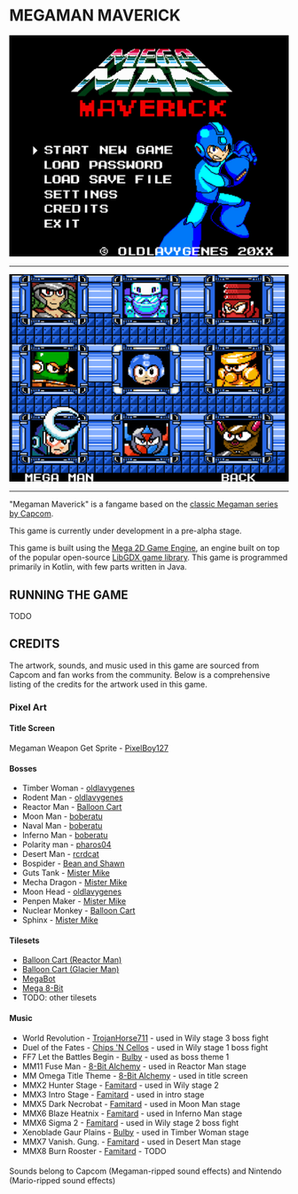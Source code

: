 # MEGAMAN MAVERICK

<img src="img/MainScreen.png" width="600px"/>
<hr/>
<img src="img/BossSelectScreen.png" width="600px"/>
<hr/>

"Megaman Maverick" is a fangame based on the [classic Megaman series by Capcom](https://megaman.fandom.com/wiki/Mega_Man_(original_series)).

This game is currently under development in a pre-alpha stage.

This game is built using the [Mega 2D Game Engine](https://github.com/JohnLavender474/Mega-2D-Game-Engine), an engine built
on top of the popular open-source [LibGDX game library](https://libgdx.com/). This game is programmed primarily in Kotlin,
with few parts written in Java.

## RUNNING THE GAME

TODO

## CREDITS

The artwork, sounds, and music used in this game are sourced from Capcom and fan works from the community. Below is a 
comprehensive listing of the credits for the artwork used in this game.

### Pixel Art

#### Title Screen

Megaman Weapon Get Sprite - [PixelBoy127](https://www.spriters-resource.com/custom_edited/megamancustoms/sheet/166239/)

#### Bosses

- Timber Woman - [oldlavygenes](https://www.deviantart.com/oldlavygenes474/art/TimberWoman-Megaman-Maverick-1087794591)
- Rodent Man - [oldlavygenes](https://www.deviantart.com/oldlavygenes474/art/Rodent-Man-Megaman-Maverick-1087797101)
- Reactor Man - [Balloon Cart](https://balloon-cart.itch.io/reactor-man-asset-pack)
- Moon Man - [boberatu](https://www.deviantart.com/boberatu/art/MPN-006-Moon-Man-625679636)
- Naval Man - [boberatu](https://www.deviantart.com/boberatu/art/naval-man-sprites-256984034)
- Inferno Man - [boberatu](https://www.deviantart.com/boberatu/art/MPN-000-Volcano-Man-313694441)
- Polarity man - [pharos04](https://www.deviantart.com/pharos04/art/Polarity-Man-ORN-010-570273324)
- Desert Man - [rcrdcat](https://www.deviantart.com/rcrdcat/art/Desert-Man-Spritesheet-Mugshot-332165249)
- Bospider - [Bean and Shawn](https://www.spriters-resource.com/game_boy_gbc/mmxtreme/sheet/480/?source=genre)
- Guts Tank - [Mister Mike](https://www.spriters-resource.com/nes/mm2/sheet/2317/)
- Mecha Dragon - [Mister Mike](https://www.spriters-resource.com/nes/mm2/sheet/2317/)
- Moon Head - [oldlavygenes](https://www.deviantart.com/oldlavygenes474/art/MoonHead-Miniboss-Megaman-Maverick-1090151707)
- Penpen Maker - [Mister Mike](https://www.spriters-resource.com/nes/mm3/sheet/77911/)
- Nuclear Monkey - [Balloon Cart](https://balloon-cart.itch.io/reactor-man-asset-pack)
- Sphinx - [Mister Mike](https://www.spriters-resource.com/custom_edited/megamancustoms/sheet/108177/)

#### Tilesets

- [Balloon Cart (Reactor Man)](https://balloon-cart.itch.io/reactor-man-asset-pack)
- [Balloon Cart (Glacier Man)](https://balloon-cart.itch.io/glacier-man-asset-pack)
- [MegaBot](https://ansimuz.itch.io/mega-bot)
- [Mega 8-Bit](https://assetstore.unity.com/packages/2d/environments/mega-8-bit-pixel-pack-60158?srsltid=AfmBOordeWICo0KR-N3MKcw6iqd2TehrlFgQn6Hijzmk09-2eoq2Gid0)
- TODO: other tilesets

#### Music

- World Revolution - [TrojanHorse711](https://youtu.be/UbA4ahXMGos) - used in Wily stage 3 boss fight
- Duel of the Fates - [Chips 'N Cellos](https://youtu.be/acIkuMy5684) - used in Wily stage 1 boss fight 
- FF7 Let the Battles Begin - [Bulby](https://www.youtube.com/watch?v=04_jviOqc3Y&t=16s&ab_channel=Bulby) - used as boss theme 1
- MM11 Fuse Man - [8-Bit Alchemy](https://youtu.be/435U3tSeKbg) - used in Reactor Man stage 
- MM Omega Title Theme - [8-Bit Alchemy](https://www.youtube.com/watch?v=ygMXSgow2FY) - used in title screen
- MMX2 Hunter Stage - [Famitard](https://www.youtube.com/watch?v=R0YZoNYZVhE&ab_channel=FamiTard) - used in Wily stage 2  
- MMX3 Intro Stage - [Famitard](https://www.youtube.com/watch?v=jEPimSadiRE&ab_channel=FamiTard) - used in intro stage
- MMX5 Dark Necrobat - [Famitard](https://youtu.be/RosxPCxVOyk) - used in Moon Man stage
- MMX6 Blaze Heatnix - [Famitard](https://youtu.be/QpbMwCnJDSo) - used in Inferno Man stage
- MMX6 Sigma 2 - [Famitard](https://youtu.be/FVdYxfEo4lI) - used in Wily stage 2 boss fight
- Xenoblade Gaur Plains - [Bulby](https://www.youtube.com/watch?v=xkrf4xfDsZs&t=60s&ab_channel=Bulby) - used in Timber Woman stage
- MMX7 Vanish. Gung. - [Famitard](https://youtu.be/MFfZ-LEwcMo) - used in Desert Man stage
- MMX8 Burn Rooster - [Famitard](https://youtu.be/DHh-QSWvb-o) - TODO

####

Sounds belong to Capcom (Megaman-ripped sound effects) and Nintendo (Mario-ripped sound effects)


